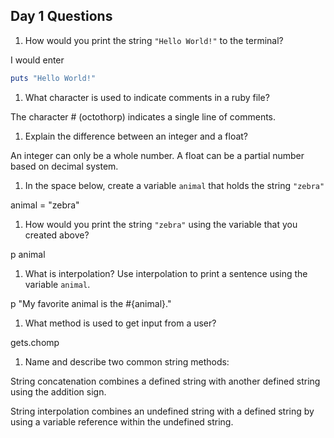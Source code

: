 ## Day 1 Questions

1. How would you print the string `"Hello World!"` to the terminal?

I would enter
```rb
puts "Hello World!"
```

1. What character is used to indicate comments in a ruby file?

The character # (octothorp) indicates a single line of comments.

1. Explain the difference between an integer and a float?

An integer can only be a whole number. A float can be a partial number based on decimal system.

1. In the space below, create a variable `animal` that holds the string `"zebra"`

animal = "zebra"


1. How would you print the string `"zebra"` using the variable that you created above?

p animal

1. What is interpolation? Use interpolation to print a sentence using the variable `animal`.

p "My favorite animal is the #{animal}."

1. What method is used to get input from a user?

gets.chomp

1. Name and describe two common string methods:

String concatenation combines a defined string with another defined string using the addition sign.

String interpolation combines an undefined string with a defined string by using a variable reference within the undefined string.  
